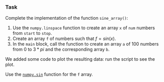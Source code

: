 

### Task
Complete the implementation of the function `sine_array()`:
1) Use the `numpy.linspace` function to create an array `x` of `num` numbers from `start` to `stop`.
2) Create an array `f` of numbers such that $f = sin(x)$.
3) In the `main` block, call the function to create an array `a` of $100$ numbers from $0$ to $3 * pi$
   and the corresponding array `b`.

We added some code to plot the resulting data: run the script to see the plot.

<div class="hint">
Use the <a href="https://numpy.org/doc/stable/reference/generated/numpy.sin.html?highlight=sin#numpy.sin"><code>numpy.sin</code></a> function for the <code>f</code> array.
</div>